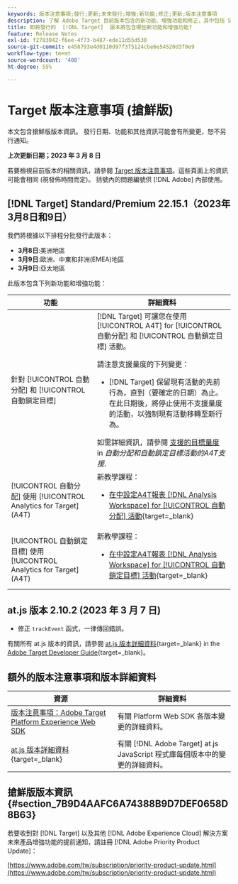 ```yaml
---
keywords: 版本注意事項;發行;更新;未來發行;增強;新功能;修正;更新;版本注意事項
description: 了解 Adobe Target 目前版本包含的新功能、增強功能和修正，其中包括 SDK、API 和 JavaScript 程式庫。
title: 即將發行的  [!DNL Target]  版本將包含哪些新功能和增強功能?
feature: Release Notes
exl-id: f2783042-f6ee-4f73-b487-ede11d55d530
source-git-commit: e458793e4d0110d97f3f5124cbe6e54520d3f0e9
workflow-type: tm+mt
source-wordcount: '400'
ht-degree: 55%

---
```


# Target 版本注意事項 (搶鮮版)

本文包含搶鮮版版本資訊。 發行日期、功能和其他資訊可能會有所變更，恕不另行通知。

**上次更新日期；2023 年 3 月 8 日**

若要檢視目前版本的相關資訊，請參閱 [Target 版本注意事項](release-notes.md)。這些頁面上的資訊可能會相同 (視發佈時間而定)。 括號內的問題編號供 [!DNL Adobe] 內部使用。

## [!DNL Target] Standard/Premium 22.15.1（2023年3月8日和9日）

我們將根據以下排程分批發行此版本：

* **3月8日**:美洲地區
* **3月9日**:歐洲、中東和非洲(EMEA)地區
* **3月9日**:亞太地區

此版本包含下列新功能和增強功能：

| 功能 | 詳細資料 |
| --- | --- |
| 針對 [!UICONTROL 自動分配] 和 [!UICONTROL 自動鎖定目標] | [!DNL Target] 可讓您在使用 [!UICONTROL A4T] for [!UICONTROL 自動分配] 和 [!UICONTROL 自動鎖定目標] 活動。<P>請注意支援量度的下列變更：<ul><li>[!DNL Target] 保留現有活動的先前行為，直到（要確定的日期）為止。 在此日期後，將停止使用不支援量度的活動，以強制現有活動移轉至新行為。</li></ul>如需詳細資訊，請參閱 [支援的目標量度](/help/main/c-integrating-target-with-mac/a4t/a4t-at-aa.md#supported) in *自動分配和自動鎖定目標活動的A4T支援*. |
| [!UICONTROL 自動分配] 使用 [!UICONTROL Analytics for Target] (A4T) | 新教學課程：<ul><li>[在中設定A4T報表 [!DNL Analysis Workspace] for [!UICONTROL 自動分配] 活動](https://experienceleague.adobe.com/docs/target-learn/tutorials/integrations/set-up-a4t-reports-in-analysis-workspace-for-auto-allocate-activities.html){target=_blank}</li></ul> |
| [!UICONTROL 自動鎖定目標] 使用 [!UICONTROL Analytics for Target] (A4T) | 新教學課程：<ul><li>[在中設定A4T報表 [!DNL Analysis Workspace] for [!UICONTROL 自動鎖定目標] 活動](https://experienceleague.adobe.com/docs/target-learn/tutorials/integrations/set-up-a4t-reports-in-analysis-workspace-for-auto-target-activities.html){target=_blank}</li></ul> |

## at.js 版本 2.10.2 (2023 年 3 月 7 日)

* 修正 `trackEvent` 函式，一律傳回錯誤。

有關所有 at.js 版本的資訊，請參閱 [at.js 版本詳細資料](https://developer.adobe.com/target/implement/client-side/atjs/target-atjs-versions/){target=_blank} in the [Adobe Target Developer Guide](https://developer.adobe.com/target/){target=_blank}。

## 額外的版本注意事項和版本詳細資料

| 資源 | 詳細資料 |
|--- |--- |
| [版本注意事項：Adobe Target Platform Experience Web SDK](https://experienceleague.adobe.com/docs/experience-platform/edge/release-notes.html?lang=zh-Hant) | 有關 Platform Web SDK 各版本變更的詳細資料。 |
| [at.js 版本詳細資料](https://developer.adobe.com/target/implement/client-side/atjs/target-atjs-versions/){target=_blank} | 有關 [!DNL Adobe Target] at.js JavaScript 程式庫每個版本中的變更的詳細資料。 |


## 搶鮮版版本資訊 {#section_7B9D4AAFC6A74388B9D7DEF0658D8B63}

若要收到對 [!DNL Target] 以及其他 [!DNL Adobe Experience Cloud] 解決方案未來產品增強功能的提前通知，請註冊 [!DNL Adobe Priority Product Update]：

[https://www.adobe.com/tw/subscription/priority-product-update.html](https://www.adobe.com/tw/subscription/priority-product-update.html)
